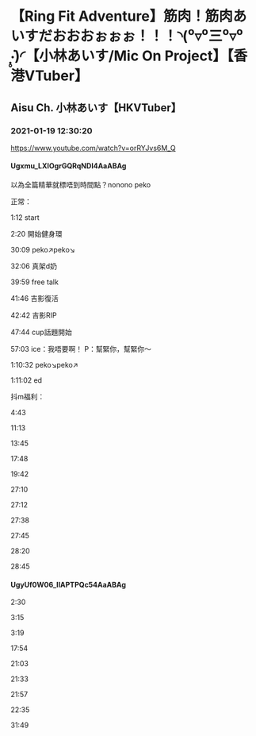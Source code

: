 # 【Ring Fit Adventure】筋肉！筋肉あいすだおおおぉぉぉ！！！◝(⁰▿⁰三⁰▿⁰ ‧̣̥̇)◜【小林あいす/Mic On Project】【香港VTuber】

## Aisu Ch. 小林あいす【HKVTuber】

### 2021-01-19 12:30:20

https://www.youtube.com/watch?v=orRYJvs6M_Q

#### Ugxmu_LXIOgrGQRqNDl4AaABAg

以為全篇精華就標唔到時間點？nonono peko

正常：

1:12 start

2:20 開始健身環

30:09 peko↗️peko↘️

32:06 真架d奶

39:59 free talk

41:46 吉影復活

42:42 吉影RIP

47:44 cup話題開始

57:03 ice：我唔要啊！     P：幫緊你，幫緊你～

1:10:32 peko↘️peko↗️

1:11:02 ed

抖m福利：

4:43

11:13

13:45

17:48

19:42

27:10

27:12

27:38

27:45

28:20

28:45



#### UgyUf0W06_lIAPTPQc54AaABAg

2:30

3:15

3:19

17:54

21:03

21:33

21:57

22:35

31:49

